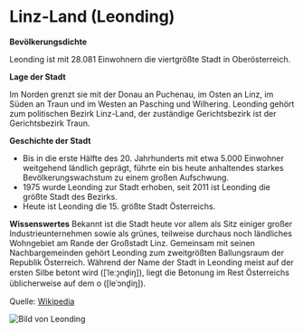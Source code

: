 # Linz-Land (Leonding)

**Bevölkerungsdichte**

Leonding ist mit 28.081 Einwohnern die viertgrößte Stadt in Oberösterreich. 

**Lage der Stadt**

Im Norden grenzt sie mit der Donau an Puchenau, im Osten an Linz, im Süden an Traun und im Westen an Pasching und Wilhering. 
Leonding gehört zum politischen Bezirk Linz-Land, der zuständige Gerichtsbezirk ist der Gerichtsbezirk Traun.

**Geschichte der Stadt**
* Bis in die erste Hälfte des 20. Jahrhunderts mit etwa 5.000 Einwohner weitgehend ländlich geprägt, führte ein bis heute anhaltendes starkes Bevölkerungswachstum zu einem großen Aufschwung.
* 1975 wurde Leonding zur Stadt erhoben, seit 2011 ist Leonding die größte Stadt des Bezirks.
* Heute ist Leonding die 15. größte Stadt Österreichs.

**Wissenswertes**
Bekannt ist die Stadt heute vor allem als Sitz einiger großer Industrieunternehmen sowie als grünes, teilweise durchaus noch ländliches Wohngebiet am Rande der Großstadt Linz.
Gemeinsam mit seinen Nachbargemeinden gehört Leonding zum zweitgrößten Ballungsraum der Republik Österreich.
Während der Name der Stadt in Leonding meist auf der ersten Silbe betont wird ([ˈleːɔ̯nd̥iŋ]), liegt die Betonung im Rest Österreichs üblicherweise auf dem o ([leˈɔnd̥iŋ]). 

Quelle: [Wikipedia](https://de.wikipedia.org/wiki/Leonding)

![Bild von Leonding](https://de.wikipedia.org/wiki/Leonding#/media/File:Leonding_Stadtplatz_Weihnachten.jpg)
